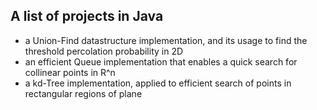 ## A list of projects in Java

- a Union-Find datastructure implementation, and its usage to find the threshold percolation probability in 2D
- an efficient Queue implementation that enables a quick search for collinear points in R^n
- a kd-Tree implementation, applied to efficient search of points in rectangular regions of plane
